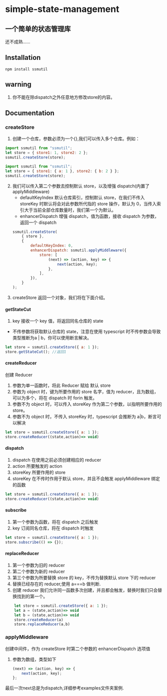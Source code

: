 # simple-state-management

## 一个简单的状态管理库
还不成熟......

## Installation

```
npm install ssmutil
```

## warning
1. 你不能在除dispatch之外任意地方修改store的内容。
## Documentation

### createStore

1. 创建一个仓库，参数必须为一个{},我们可以传入多个仓库。例如：

```js
import ssmutil from "ssmutil";
let store = { store1: 1, store2: 2 };
ssmutil.createStore(store);
```

```js
import ssmutil from "ssmutil";
let store = { store1: { a: 1 }, store2: { b: 2 } };
ssmutil.createStore(store);
```

2. 我们可以传入第二个参数去控制默认 store，以及增强 dispatch(内置了 applyMiddleware)
    - defaultKeyIndex 默认仓库索引，控制默认 store，在我们不传入 storeKey 时默认将会对此参数所代指的 store 操作，默认为 0，当传入索引大于当前全部仓库数量时，我们第一个为默认。
    - enhancerDispatch 增强 dispatch，值为函数，接收 dispatch 为参数，返回一个 dispatch
    ```js
    ssmutil.createStore(
        { store },
        {
            defaultKeyIndex: 0,
            enhancerDispatch: ssmutil.applyMiddleware({
                store: [
                    (next) => (action, key) => {
                        next(action, key);
                    },
                ],
            }),
        }
    );
    ```
3. createStore 返回一个对象，我们将在下面介绍。

#### getStateCut

1. key 接收一个 key 值，将返回同名仓库的 state

-   不传参数将获取默认仓库的 state，注意在使用 typescript 时不传参数会导致类型推断为a | b，你可以使用断言解决。

```js
let store = ssmutil.createStore({ a: 1 });
store.getStateCut(); //返回1
```

#### createReducer

创建 Reducer

1. 参数为单一函数时，将此 Reducer 赋给 默认 store
2. 参数为 object 时，键为所要作用的 store 名字，值为 reducer，且为数组，可以为多个，将在 dispatch 时 forin 触发。
3. 参数不为 object 时，可以传入 storeKey 作为第二个参数，以指明所要作用的 store。
4. 参数不为 object 时，不传入 storeKey 时，typescript 会推断为 a|b，断言可以解决

```js
let store = ssmutil.createStore({ a: 1 });
store.createReducer((state,action)=> void)
```

#### dispatch

1. dispatch 在使用之前必须创建相应的 reducer
2. action 所要触发的 action
3. storeKey 所要作用的 store
4. storeKey 在不传时作用于默认 store，并且不会触发 applyMiddleware 绑定的函数

```js
let store = ssmutil.createStore({ a: 1 });
store.createReducer((state,action)=> void)
```

#### subscribe

1. 第一个参数为函数，将在 dispatch 之后触发
2. key 订阅同名仓库，将在 dispatch 时触发

```js
let store = ssmutil.createStore({ a: 1 });
store.subscribe(() => {});
```

#### replaceReducer

1. 第一个参数为旧的 reducer
2. 第二个参数为新的 reducer
3. 第三个参数为所要替换 store 的 key，不传为替换默认 store 下的 reducer
4. 替换已经存在的 reducer,使用 a===b 做判断.
5. 创建 reducer 我们允许同一函数多次创建，并且都会触发，替换时我们只会替换找到的第一个。

```js
    let store = ssmutil.createStore({ a: 1 });
    let a = (state,action)=> void
    let b = (state,action)=> void
    store.createReducer(a)
    store.replaceReducer(a,b)
```

### applyMiddleware

创建中间件，作为 createStore 时第二个参数的 enhancerDispatch 选项值

1. 参数为数组，类型如下
    ```js
    (next) => (action, key) => {
        next(action, key);
    };
    ```
 最后一次next总是为dispatch,详细参考examples文件夹案例.